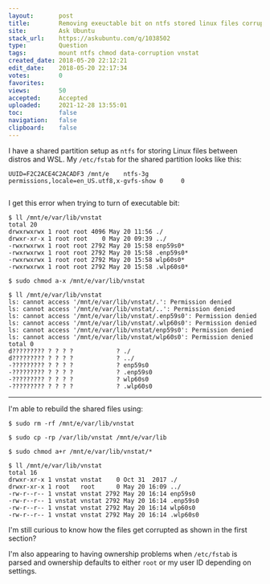 ```yaml
---
layout:       post
title:        Removing exeuctable bit on ntfs stored linux files corrupts files
site:         Ask Ubuntu
stack_url:    https://askubuntu.com/q/1038502
type:         Question
tags:         mount ntfs chmod data-corruption vnstat
created_date: 2018-05-20 22:12:21
edit_date:    2018-05-20 22:17:34
votes:        0
favorites:    
views:        50
accepted:     Accepted
uploaded:     2021-12-28 13:55:01
toc:          false
navigation:   false
clipboard:    false
---
```


I have a shared partition setup as `ntfs` for storing Linux files between distros and WSL. My `/etc/fstab` for the shared partition looks like this:

``` 
UUID=F2C2ACE4C2ACADF3 /mnt/e    ntfs-3g permissions,locale=en_US.utf8,x-gvfs-show 0 	0
 
```

I get this error when trying to turn of executable bit:

``` 
$ ll /mnt/e/var/lib/vnstat
total 20
drwxrwxrwx 1 root root 4096 May 20 11:56 ./
drwxr-xr-x 1 root root    0 May 20 09:39 ../
-rwxrwxrwx 1 root root 2792 May 20 15:58 enp59s0*
-rwxrwxrwx 1 root root 2792 May 20 15:58 .enp59s0*
-rwxrwxrwx 1 root root 2792 May 20 15:58 wlp60s0*
-rwxrwxrwx 1 root root 2792 May 20 15:58 .wlp60s0*

$ sudo chmod a-x /mnt/e/var/lib/vnstat

```

``` 
$ ll /mnt/e/var/lib/vnstat
ls: cannot access '/mnt/e/var/lib/vnstat/.': Permission denied
ls: cannot access '/mnt/e/var/lib/vnstat/..': Permission denied
ls: cannot access '/mnt/e/var/lib/vnstat/.enp59s0': Permission denied
ls: cannot access '/mnt/e/var/lib/vnstat/.wlp60s0': Permission denied
ls: cannot access '/mnt/e/var/lib/vnstat/enp59s0': Permission denied
ls: cannot access '/mnt/e/var/lib/vnstat/wlp60s0': Permission denied
total 0
d????????? ? ? ? ?            ? ./
d????????? ? ? ? ?            ? ../
-????????? ? ? ? ?            ? enp59s0
-????????? ? ? ? ?            ? .enp59s0
-????????? ? ? ? ?            ? wlp60s0
-????????? ? ? ? ?            ? .wlp60s0

```


----------

I'm able to rebuild the shared files using:

``` 
$ sudo rm -rf /mnt/e/var/lib/vnstat

$ sudo cp -rp /var/lib/vnstat /mnt/e/var/lib

$ sudo chmod a+r /mnt/e/var/lib/vnstat/*

$ ll /mnt/e/var/lib/vnstat
total 16
drwxr-xr-x 1 vnstat vnstat    0 Oct 31  2017 ./
drwxr-xr-x 1 root   root      0 May 20 16:09 ../
-rw-r--r-- 1 vnstat vnstat 2792 May 20 16:14 enp59s0
-rw-r--r-- 1 vnstat vnstat 2792 May 20 16:14 .enp59s0
-rw-r--r-- 1 vnstat vnstat 2792 May 20 16:14 wlp60s0
-rw-r--r-- 1 vnstat vnstat 2792 May 20 16:14 .wlp60s0

```

I'm still curious to know how the files get corrupted as shown in the first section?

I'm also appearing to having ownership problems when `/etc/fstab` is parsed and ownership defaults to either `root` or my user ID depending on settings.
